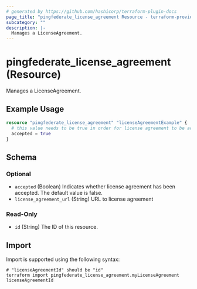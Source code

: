 ```yaml
---
# generated by https://github.com/hashicorp/terraform-plugin-docs
page_title: "pingfederate_license_agreement Resource - terraform-provider-pingfederate"
subcategory: ""
description: |-
  Manages a LicenseAgreement.
---
```


# pingfederate_license_agreement (Resource)

Manages a LicenseAgreement.

## Example Usage

```terraform
resource "pingfederate_license_agreement" "licenseAgreementExample" {
  # this value needs to be true in order for license agreement to be accepted
  accepted = true
}
```

<!-- schema generated by tfplugindocs -->
## Schema

### Optional

- `accepted` (Boolean) Indicates whether license agreement has been accepted. The default value is false.
- `license_agreement_url` (String) URL to license agreement

### Read-Only

- `id` (String) The ID of this resource.

## Import

Import is supported using the following syntax:

```shell
# "licenseAgreementId" should be "id"
terraform import pingfederate_license_agreement.myLicenseAgreement licenseAgreementId
```
